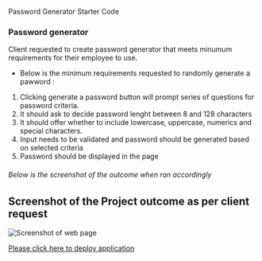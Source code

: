Password Generator Starter Code



### Password generator

Client requested to create password generator that meets minumum requirements for their employee to use. 

* Below is the minimum requirements requested to randomly generate a pawword : 

1. Clicking generate a password button will prompt series of questions for password criteria.
1. It should ask to decide password lenght between 8 and 128 characters
1. It should offer whether to include lowercase, uppercase, numerics and special characters.
1. Input needs to be validated and password should be generated based on selected criteria
1. Password should be displayed in the page 


###### Below is the screenshot of the outcome when ran accordingly  

## Screenshot of the Project outcome as per client request ## 

![Screenshot of web page](/images/Screenshot.jpg)

[Please click here to deploy application](https://miraj00.github.io/password-generator/)
